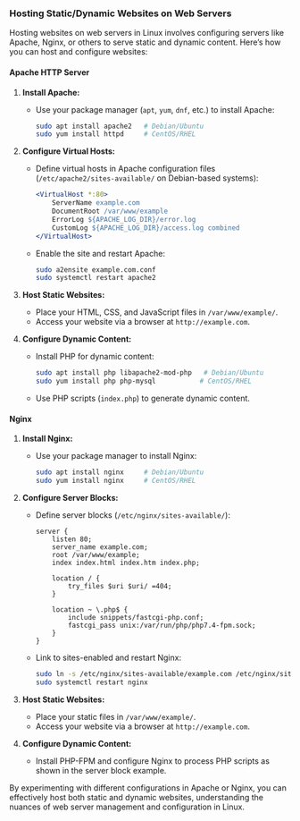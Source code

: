 ### Hosting Static/Dynamic Websites on Web Servers

Hosting websites on web servers in Linux involves configuring servers like Apache, Nginx, or others to serve static and dynamic content. Here’s how you can host and configure websites:

#### Apache HTTP Server

1. **Install Apache:**
   - Use your package manager (`apt`, `yum`, `dnf`, etc.) to install Apache:
     ```bash
     sudo apt install apache2   # Debian/Ubuntu
     sudo yum install httpd     # CentOS/RHEL
     ```

2. **Configure Virtual Hosts:**
   - Define virtual hosts in Apache configuration files (`/etc/apache2/sites-available/` on Debian-based systems):
     ```apache
     <VirtualHost *:80>
         ServerName example.com
         DocumentRoot /var/www/example
         ErrorLog ${APACHE_LOG_DIR}/error.log
         CustomLog ${APACHE_LOG_DIR}/access.log combined
     </VirtualHost>
     ```
   - Enable the site and restart Apache:
     ```bash
     sudo a2ensite example.com.conf
     sudo systemctl restart apache2
     ```

3. **Host Static Websites:**
   - Place your HTML, CSS, and JavaScript files in `/var/www/example/`.
   - Access your website via a browser at `http://example.com`.

4. **Configure Dynamic Content:**
   - Install PHP for dynamic content:
     ```bash
     sudo apt install php libapache2-mod-php   # Debian/Ubuntu
     sudo yum install php php-mysql           # CentOS/RHEL
     ```
   - Use PHP scripts (`index.php`) to generate dynamic content.

#### Nginx

1. **Install Nginx:**
   - Use your package manager to install Nginx:
     ```bash
     sudo apt install nginx     # Debian/Ubuntu
     sudo yum install nginx     # CentOS/RHEL
     ```

2. **Configure Server Blocks:**
   - Define server blocks (`/etc/nginx/sites-available/`):
     ```nginx
     server {
         listen 80;
         server_name example.com;
         root /var/www/example;
         index index.html index.htm index.php;
     
         location / {
             try_files $uri $uri/ =404;
         }
     
         location ~ \.php$ {
             include snippets/fastcgi-php.conf;
             fastcgi_pass unix:/var/run/php/php7.4-fpm.sock;
         }
     }
     ```
   - Link to sites-enabled and restart Nginx:
     ```bash
     sudo ln -s /etc/nginx/sites-available/example.com /etc/nginx/sites-enabled/
     sudo systemctl restart nginx
     ```

3. **Host Static Websites:**
   - Place your static files in `/var/www/example/`.
   - Access your website via a browser at `http://example.com`.

4. **Configure Dynamic Content:**
   - Install PHP-FPM and configure Nginx to process PHP scripts as shown in the server block example.

By experimenting with different configurations in Apache or Nginx, you can effectively host both static and dynamic websites, understanding the nuances of web server management and configuration in Linux.
